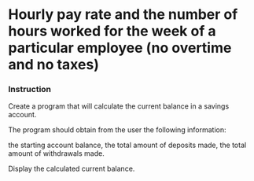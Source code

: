 # Hourly pay rate and the number of hours worked for the week of a particular employee (no overtime and no taxes)

### Instruction
Create a program that will calculate the current balance in a savings account. 

The program should obtain from the user the following information: 

the starting account balance, the total amount of deposits made, the total amount of withdrawals made.  

Display the calculated current balance.
